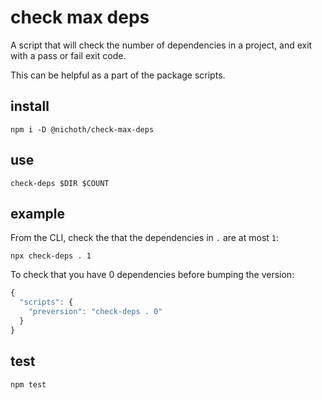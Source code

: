 # check max deps
A script that will check the number of dependencies in a project, and exit with a pass or fail exit code.

This can be helpful as a part of the package scripts.

## install
```
npm i -D @nichoth/check-max-deps
```

## use
```
check-deps $DIR $COUNT
```

## example
From the CLI, check the that the dependencies in `.` are at most `1`:
```
npx check-deps . 1
```

To check that you have 0 dependencies before bumping the version:
```js
{
  "scripts": {
    "preversion": "check-deps . 0"
  }
}
```

## test
```
npm test
```

